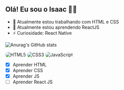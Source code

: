## Olá! Eu sou o Isaac 🚀🚀

- 🔭 Atualmente estou trabalhando com HTML e CSS
- 🌱 Atualmente estou aprendendo ReactJS
- ⚡ Curiosidade: React Native

![Anurag's GitHub stats](https://github-readme-stats.vercel.app/api?username=Isaac20042012&show_icons=true&theme=dracula)

<div>
    <img src="https://img.shields.io/badge/HTML5-E34F26?style=for-the-badge&logo=html5&logoColor=white" alt="HTML5" style="border-radius: 20px;" align-items="center">
    <img src="https://img.shields.io/badge/CSS3-1572B6?style=for-the-badge&logo=css3&logoColor=white" alt="CSS3" style="border-radius: 20px;" align-items="center">
    <img src="https://img.shields.io/badge/JavaScript-323330?style=for-the-badge&logo=javascript&logoColor=F7DF1E" alt="JavaScript" style="border-radius: 20px;" align-items="center">
</div>

- [x] Aprender HTML
- [x] Aprender CSS
- [x] Aprender JS
- [ ] Aprender React JS
